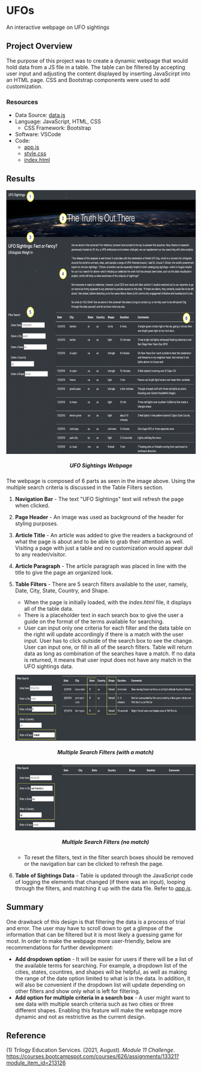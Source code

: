 # UFOs
An interactive webpage on UFO sightings

## Project Overview
The purpose of this project was to create a dynamic webpage that would hold data from a JS file in a table. The table can be filtered by accepting user input and adjusting the content displayed by inserting JavaScirpt into an HTML page. CSS and Bootstrap components were used to add customization. 

### Resources
   - Data Source: [data.js](https://github.com/samanthajpv/UFOs/blob/8ddc91532e3341772eaf7e1dbd718e89c19b4b27/static/js/data.js)
   - Language: JavaScript, HTML, CSS
        - CSS Framework: Bootstrap
   - Software: VSCode
   - Code:
        - [app.js](https://github.com/samanthajpv/UFOs/blob/8ddc91532e3341772eaf7e1dbd718e89c19b4b27/static/js/app.js)
        - [style.css](https://github.com/samanthajpv/UFOs/blob/8ddc91532e3341772eaf7e1dbd718e89c19b4b27/static/css/style.css)
        - [index.html](https://github.com/samanthajpv/UFOs/blob/8ddc91532e3341772eaf7e1dbd718e89c19b4b27/index.html)

## Results
<p align="middle">
    <img src="https://github.com/samanthajpv/UFOs/blob/7e0129c23c57ffc3d0421a6d560b434ac91cd8d6/resources/webpage.png" width="700" height="700"/>
    <h5 align="center">UFO Sightings Webpage</h5>
</p>
The webpage is composed of 6 parts as seen in the image above. Using the multiple search criteria is discussed in the Table Filters section.

1. **Navigation Bar** - The text "UFO Sightings" text will refresh the page when clicked.
2. **Page Header** - An image was used as background of the header for styling purposes.
3. **Article Title** - An article was added to give the readers a background of what the page is about and to be able to grab their attention as well. Visiting a page with just a table and no customization would appear dull to any reader/visitor.
4. **Article Paragraph** - The article paragraph was placed in line with the title to give the page an organized look.
5. **Table Filters** - There are 5 search filters available to the user, namely, Date, City, State, Country, and Shape.
    - When the page is initially loaded, with the *index.html* file, it displays all of the table data. 
    - There is a placeholder text in each search box to give the user a guide on the format of the terms available for searching.
    - User can input only one criteria for each filter and the data table on the right will update accordingly if there is a match with the user input. User has to click outside of the search box to see the change. User can input one, or fill in all of the search filters. Table will return data as long as combination of the searches have a match. If no data is returned, it means that user input does not have any match in the UFO sightings data.
   <p align="middle">
       <img src="https://github.com/samanthajpv/UFOs/blob/7e0129c23c57ffc3d0421a6d560b434ac91cd8d6/resources/search1.png" width="700" height="175"/>
       <h5 align="center">Multiple Search Filters (with a match)</h5>
   </p>
   <p align="middle">
       <img src="https://github.com/samanthajpv/UFOs/blob/7e0129c23c57ffc3d0421a6d560b434ac91cd8d6/resources/search2.png" width="700" height="175"/>
       <h5 align="center">Multiple Search Filters (no match)</h5>
   </p>
   
   - To reset the filters, text in the filter search boxes should be removed or the navigation bar can be clicked to refresh the page.
    
6. **Table of Sightings Data** - Table is updated through the JavaScript code of logging the elements that changed (if there was an input), looping through the filters, and matching it up with the data file. Refer to *[app.js](https://github.com/samanthajpv/UFOs/blob/8ddc91532e3341772eaf7e1dbd718e89c19b4b27/static/js/app.js)*.

## Summary
One drawback of this design is that filtering the data is a process of trial and error. The user may have to scroll down to get a glimpse of the information that can be filtered but it is most likely a guessing game for most. In order to make the webpage more user-friendly, below are recommendations for further development:

   - **Add dropdown option** - It will be easier for users if there will be a list of the available terms for searching. For example, a dropdown list of the cities, states, countires, and shapes will be helpful, as well as making the range of the date option limited to what is in the data. In addition, it will also be convenient if the dropdown list will update depending on other filters and show only what is left for filtering.
   - **Add option for multiple criteria in a search box** - A user might want to see data with multiple search criteria such as two cities or three different shapes. Enabling this feature will make the webpage more dynamic and not as restrictive as the current design.

## Reference
(1) Trilogy Education Services. (2021, August). *Module 11 Challenge*. https://courses.bootcampspot.com/courses/626/assignments/13321?module_item_id=213126

